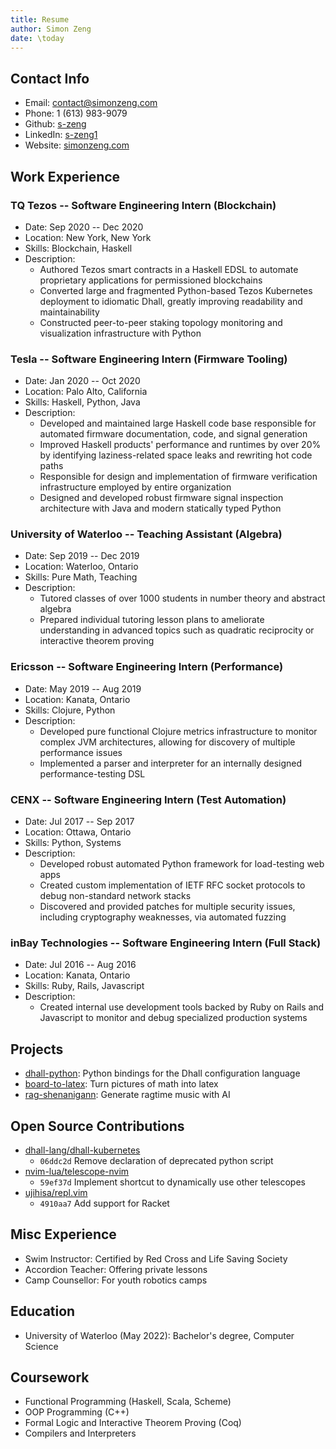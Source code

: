 ```yaml
---
title: Resume
author: Simon Zeng
date: \today
---
```


## Contact Info

- Email: [contact@simonzeng.com](mailto:contact@simonzeng.com)
- Phone: 1 (613) 983-9079
- Github: [s-zeng](https://github.com/s-zeng)
- LinkedIn: [s-zeng1](https://linkedin.com/in/s-zeng1)
- Website: [simonzeng.com](https://simonzeng.com)

## Work Experience

### TQ Tezos -- Software Engineering Intern (Blockchain)

- Date: Sep 2020 -- Dec 2020
- Location: New York, New York
- Skills: Blockchain, Haskell
- Description:
  - Authored Tezos smart contracts in a Haskell EDSL to automate proprietary applications for permissioned blockchains
  - Converted large and fragmented Python-based Tezos Kubernetes deployment to idiomatic Dhall, greatly improving readability and maintainability
  - Constructed peer-to-peer staking topology monitoring and visualization infrastructure with Python


### Tesla -- Software Engineering Intern (Firmware Tooling)

- Date: Jan 2020 -- Oct 2020
- Location: Palo Alto, California
- Skills: Haskell, Python, Java
- Description:
  - Developed and maintained large Haskell code base responsible for automated firmware documentation, code, and signal generation
  - Improved Haskell products' performance and runtimes by over 20% by identifying laziness-related space leaks and rewriting hot code paths
  - Responsible for design and implementation of firmware verification infrastructure employed by entire organization
  - Designed and developed robust firmware signal inspection architecture with Java and modern statically typed Python


### University of Waterloo -- Teaching Assistant (Algebra)

- Date: Sep 2019 -- Dec 2019
- Location: Waterloo, Ontario
- Skills: Pure Math, Teaching
- Description:
  - Tutored classes of over 1000 students in number theory and abstract algebra
  - Prepared individual tutoring lesson plans to ameliorate understanding in advanced topics such as quadratic reciprocity or interactive theorem proving


### Ericsson -- Software Engineering Intern (Performance)

- Date: May 2019 -- Aug 2019
- Location: Kanata, Ontario
- Skills: Clojure, Python
- Description:
  - Developed pure functional Clojure metrics infrastructure to monitor complex JVM architectures, allowing for discovery of multiple performance issues
  - Implemented a parser and interpreter for an internally designed performance-testing DSL


### CENX -- Software Engineering Intern (Test Automation)

- Date: Jul 2017 -- Sep 2017
- Location: Ottawa, Ontario
- Skills: Python, Systems
- Description:
  - Developed robust automated Python framework for load-testing web apps
  - Created custom implementation of IETF RFC socket protocols to debug non-standard network stacks
  - Discovered and provided patches for multiple security issues, including cryptography weaknesses, via automated fuzzing


### inBay Technologies -- Software Engineering Intern (Full Stack)

- Date: Jul 2016 -- Aug 2016
- Location: Kanata, Ontario
- Skills: Ruby, Rails, Javascript
- Description:
  - Created internal use development tools backed by Ruby on Rails and Javascript to monitor and debug specialized production systems


## Projects

- [dhall-python](https://github.com/s-zeng/dhall-python/): Python bindings for the Dhall configuration language
- [board-to-latex](https://github.com/s-zeng/board-to-latex/): Turn pictures of math into latex
- [rag-shenanigann](https://github.com/s-zeng/rag-shenanigann/): Generate ragtime music with AI

## Open Source Contributions

- [dhall-lang/dhall-kubernetes](https://github.com/dhall-lang/dhall-kubernetes/)
  - `06ddc2d` Remove declaration of deprecated python script
- [nvim-lua/telescope-nvim](https://github.com/nvim-lua/telescope-nvim/)
  - `59ef37d` Implement shortcut to dynamically use other telescopes
- [ujihisa/repl.vim](https://github.com/ujihisa/repl.vim/)
  - `4910aa7` Add support for Racket


## Misc Experience

- Swim Instructor: Certified by Red Cross and Life Saving Society
- Accordion Teacher: Offering private lessons
- Camp Counsellor: For youth robotics camps

## Education

- University of Waterloo (May 2022): Bachelor's degree, Computer Science

## Coursework

- Functional Programming (Haskell, Scala, Scheme)
- OOP Programming (C++)
- Formal Logic and Interactive Theorem Proving (Coq)
- Compilers and Interpreters

